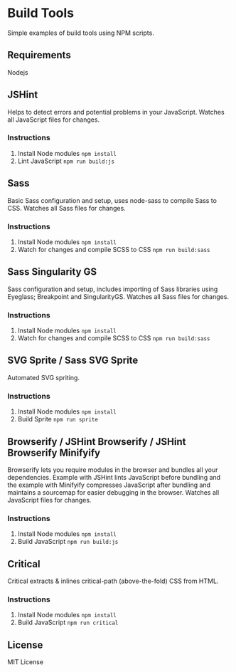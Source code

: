 # Build Tools

Simple examples of build tools using NPM scripts.

## Requirements

Nodejs

## JSHint

Helps to detect errors and potential problems in your JavaScript. Watches all JavaScript files for changes.

### Instructions

1. Install Node modules `npm install`
2. Lint JavaScript `npm run build:js`

## Sass

Basic Sass configuration and setup, uses node-sass to compile Sass to CSS. Watches all Sass files for changes.

### Instructions

1. Install Node modules `npm install`
2. Watch for changes and compile SCSS to CSS `npm run build:sass`

## Sass Singularity GS

Sass configuration and setup, includes importing of Sass libraries using Eyeglass; Breakpoint and SingularityGS. Watches all Sass files for changes.

### Instructions

1. Install Node modules `npm install`
2. Watch for changes and compile SCSS to CSS `npm run build:sass`

## SVG Sprite / Sass SVG Sprite

Automated SVG spriting.

### Instructions

1. Install Node modules `npm install`
2. Build Sprite `npm run sprite`

## Browserify / JSHint Browserify / JSHint Browserify Minifyify

Browserify lets you require modules in the browser and bundles all your dependencies. Example with JSHint lints JavaScript before bundling and the example with Minifyify compresses JavaScript after bundling and maintains a sourcemap for easier debugging in the browser. Watches all JavaScript files for changes.

### Instructions

1. Install Node modules `npm install`
2. Build JavaScript `npm run build:js`

## Critical

Critical extracts & inlines critical-path (above-the-fold) CSS from HTML.

### Instructions

1. Install Node modules `npm install`
2. Build JavaScript `npm run critical`

## License

MIT License